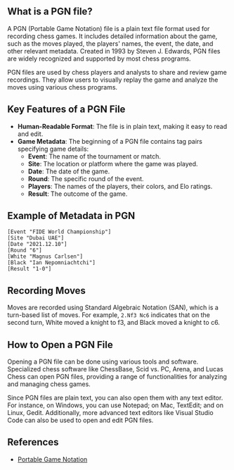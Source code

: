 ## What is a PGN file?

A PGN (Portable Game Notation) file is a plain text file format used for recording chess games. It includes detailed information about the game, such as the moves played, the players' names, the event, the date, and other relevant metadata. Created in 1993 by Steven J. Edwards, PGN files are widely recognized and supported by most chess programs.

PGN files are used by chess players and analysts to share and review game recordings. They allow users to visually replay the game and analyze the moves using various chess programs.

## Key Features of a PGN File

-   **Human-Readable Format**: The file is in plain text, making it easy to read and edit.
-   **Game Metadata**: The beginning of a PGN file contains tag pairs specifying game details:
    -   **Event**: The name of the tournament or match.
    -   **Site**: The location or platform where the game was played.
    -   **Date**: The date of the game.
    -   **Round**: The specific round of the event.
    -   **Players**: The names of the players, their colors, and Elo ratings.
    -   **Result**: The outcome of the game.

## Example of Metadata in PGN

```
[Event "FIDE World Championship"]
[Site "Dubai UAE"]
[Date "2021.12.10"]
[Round "6"]
[White "Magnus Carlsen"]
[Black "Ian Nepomniachtchi"]
[Result "1-0"]
```

## Recording Moves

Moves are recorded using Standard Algebraic Notation (SAN), which is a turn-based list of moves. For example, `2.Nf3 Nc6` indicates that on the second turn, White moved a knight to f3, and Black moved a knight to c6.

## How to Open a PGN File

Opening a PGN file can be done using various tools and software. Specialized chess software like ChessBase, Scid vs. PC, Arena, and Lucas Chess can open PGN files, providing a range of functionalities for analyzing and managing chess games.

Since PGN files are plain text, you can also open them with any text editor. For instance, on Windows, you can use Notepad; on Mac, TextEdit; and on Linux, Gedit. Additionally, more advanced text editors like Visual Studio Code can also be used to open and edit PGN files.

## References
* [Portable Game Notation](https://en.wikipedia.org/wiki/Portable_Game_Notation)
